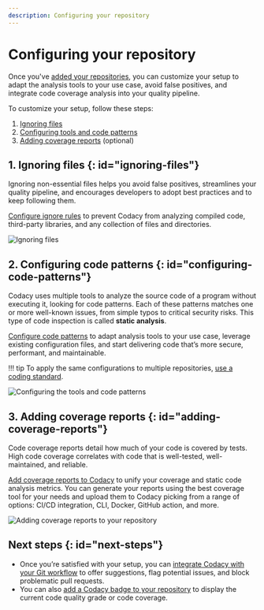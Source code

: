 ```yaml
---
description: Configuring your repository
---
```


# Configuring your repository

Once you've [added your repositories](codacy-quickstart.md), you can customize your setup to adapt the analysis tools to your use case, avoid false positives, and integrate code coverage analysis into your quality pipeline.

To customize your setup, follow these steps:

1.  [Ignoring files](#ignoring-files)
1.  [Configuring tools and code patterns](#configuring-code-patterns)
1.  [Adding coverage reports](#adding-coverage-reports) (optional)

## 1. Ignoring files {: id="ignoring-files"}

Ignoring non-essential files helps you avoid false positives, streamlines your quality pipeline, and encourages developers to adopt best practices and to keep following them.

[Configure ignore rules](../repositories-configure/ignoring-files.md) to prevent Codacy from analyzing compiled code, third-party libraries, and any collection of files and directories.

![Ignoring files](../repositories-configure/images/ignored-files.png)

## 2. Configuring code patterns {: id="configuring-code-patterns"}

Codacy uses multiple tools to analyze the source code of a program without executing it, looking for code patterns. Each of these patterns matches one or more well-known issues, from simple typos to critical security risks. This type of code inspection is called **static analysis**.

[Configure code patterns](../repositories-configure/configuring-code-patterns.md) to adapt analysis tools to your use case, leverage existing configuration files, and start delivering code that’s more secure, performant, and maintainable.

!!! tip
    To apply the same configurations to multiple repositories, [use a coding standard](../organizations/using-a-coding-standard.md).

![Configuring the tools and code patterns](../repositories-configure/images/code-patterns.png)

## 3. Adding coverage reports {: id="adding-coverage-reports"}

Code coverage reports detail how much of your code is covered by tests. High code coverage correlates with code that is well-tested, well-maintained, and reliable.

[Add coverage reports to Codacy](../coverage-reporter/index.md) to unify your coverage and static code analysis metrics. You can generate your reports using the best coverage tool for your needs and upload them to Codacy picking from a range of options: CI/CD integration, CLI, Docker, GitHub action, and more.

![Adding coverage reports to your repository](../coverage-reporter/images/coverage-codacy-ui.png)

## Next steps {: id="next-steps"}

-   Once you’re satisfied with your setup, you can [integrate Codacy with your Git workflow](integrating-codacy-with-your-git-workflow.md) to offer suggestions, flag potential issues, and block problematic pull requests.
-   You can also [add a Codacy badge to your repository](adding-a-codacy-badge.md) to display the current code quality grade or code coverage.
